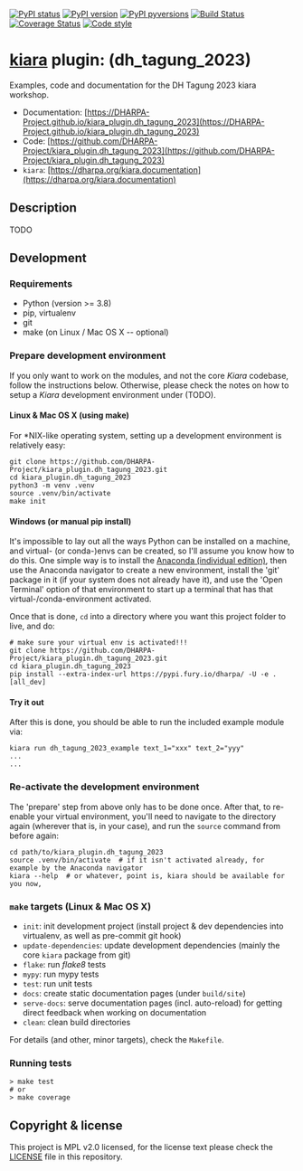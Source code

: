 [![PyPI status](https://img.shields.io/pypi/status/kiara_plugin.dh_tagung_2023.svg)](https://pypi.python.org/pypi/kiara_plugin.dh_tagung_2023/)
[![PyPI version](https://img.shields.io/pypi/v/kiara_plugin.dh_tagung_2023.svg)](https://pypi.python.org/pypi/kiara_plugin.dh_tagung_2023/)
[![PyPI pyversions](https://img.shields.io/pypi/pyversions/kiara_plugin.dh_tagung_2023.svg)](https://pypi.python.org/pypi/kiara_plugin.dh_tagung_2023/)
[![Build Status](https://img.shields.io/endpoint.svg?url=https%3A%2F%2Factions-badge.atrox.dev%2FDHARPA-Project%2Fkiara%2Fbadge%3Fref%3Ddevelop&style=flat)](https://actions-badge.atrox.dev/DHARPA-Project/kiara_plugin.dh_tagung_2023/goto?ref=develop)
[![Coverage Status](https://coveralls.io/repos/github/DHARPA-Project/kiara_plugin.dh_tagung_2023/badge.svg?branch=develop)](https://coveralls.io/github/DHARPA-Project/kiara_plugin.dh_tagung_2023?branch=develop)
[![Code style](https://img.shields.io/badge/code%20style-black-000000.svg)](https://github.com/ambv/black)

# [**kiara**](https://dharpa.org/kiara.documentation) plugin: (dh_tagung_2023)

Examples, code and documentation for the DH Tagung 2023 kiara workshop.

 - Documentation: [https://DHARPA-Project.github.io/kiara_plugin.dh_tagung_2023](https://DHARPA-Project.github.io/kiara_plugin.dh_tagung_2023)
 - Code: [https://github.com/DHARPA-Project/kiara_plugin.dh_tagung_2023](https://github.com/DHARPA-Project/kiara_plugin.dh_tagung_2023)
 - `kiara`: [https://dharpa.org/kiara.documentation](https://dharpa.org/kiara.documentation)

## Description

TODO

## Development

### Requirements

- Python (version >= 3.8)
- pip, virtualenv
- git
- make (on Linux / Mac OS X -- optional)


### Prepare development environment

If you only want to work on the modules, and not the core *Kiara* codebase, follow the instructions below. Otherwise, please
check the notes on how to setup a *Kiara* development environment under (TODO).

#### Linux & Mac OS X (using make)

For *NIX-like operating system, setting up a development environment is relatively easy:

```console
git clone https://github.com/DHARPA-Project/kiara_plugin.dh_tagung_2023.git
cd kiara_plugin.dh_tagung_2023
python3 -m venv .venv
source .venv/bin/activate
make init
```

#### Windows (or manual pip install)

It's impossible to lay out all the ways Python can be installed on a machine, and virtual- (or conda-)envs can be created, so I'll assume you know how to do this.
One simple way is to install the [Anaconda (individual edition)](https://docs.anaconda.com/anaconda/install/index.html), then use the Anaconda navigator to create a new environment, install the 'git' package in it (if your system does not already have it), and use the 'Open Terminal' option of that environment to start up a terminal that has that virtual-/conda-environment activated.

Once that is done, `cd` into a directory where you want this project folder to live, and do:

```console
# make sure your virtual env is activated!!!
git clone https://github.com/DHARPA-Project/kiara_plugin.dh_tagung_2023.git
cd kiara_plugin.dh_tagung_2023
pip install --extra-index-url https://pypi.fury.io/dharpa/ -U -e .[all_dev]
```

#### Try it out

After this is done, you should be able to run the included example module via:

```console
kiara run dh_tagung_2023_example text_1="xxx" text_2="yyy"
...
...
```

### Re-activate the development environment

The 'prepare' step from above only has to be done once. After that, to re-enable your virtual environment,
you'll need to navigate to the directory again (wherever that is, in your case), and run the ``source`` command from before again:

```console
cd path/to/kiara_plugin.dh_tagung_2023
source .venv/bin/activate  # if it isn't activated already, for example by the Anaconda navigator
kiara --help  # or whatever, point is, kiara should be available for you now,
```

### ``make`` targets (Linux & Mac OS X)

- ``init``: init development project (install project & dev dependencies into virtualenv, as well as pre-commit git hook)
- ``update-dependencies``: update development dependencies (mainly the core ``kiara`` package from git)
- ``flake``: run *flake8* tests
- ``mypy``: run mypy tests
- ``test``: run unit tests
- ``docs``: create static documentation pages (under ``build/site``)
- ``serve-docs``: serve documentation pages (incl. auto-reload) for getting direct feedback when working on documentation
- ``clean``: clean build directories

For details (and other, minor targets), check the ``Makefile``.


### Running tests

``` console
> make test
# or
> make coverage
```


## Copyright & license

This project is MPL v2.0 licensed, for the license text please check the [LICENSE](/LICENSE) file in this repository.

